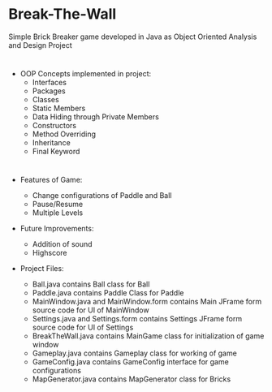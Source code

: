# Break-The-Wall
Simple Brick Breaker game developed in Java as Object Oriented Analysis and Design Project

#
* OOP Concepts implemented in project:
  * Interfaces
  * Packages
  * Classes
  * Static Members
  * Data Hiding through Private Members
  * Constructors
  * Method Overriding
  * Inheritance
  * Final Keyword

#
* Features of Game:
  * Change configurations of Paddle and Ball
  * Pause/Resume
  * Multiple Levels


* Future Improvements:
  * Addition of sound
  * Highscore


* Project Files:
  * Ball.java contains Ball class for Ball
  * Paddle.java contains Paddle Class for Paddle
  * MainWindow.java and MainWindow.form contains Main JFrame form source code for UI of MainWindow
  * Settings.java and Settings.form contains Settings JFrame form source code for UI of Settings
  * BreakTheWall.java contains MainGame class for initialization of game window
  * Gameplay.java contains Gameplay class for working of game
  * GameConfig.java contains GameConfig interface for game configurations
  * MapGenerator.java contains MapGenerator class for Bricks
